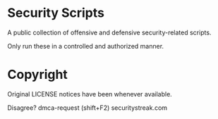 # Security Scripts

A public collection of offensive and defensive security-related scripts.

Only run these in a controlled and authorized manner.

# Copyright

Original LICENSE notices have been whenever available.

Disagree? dmca-request (shift+F2) securitystreak.com
